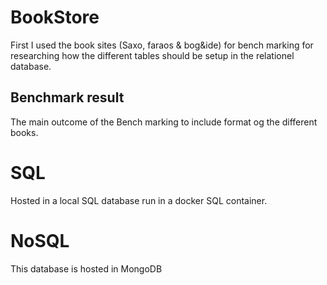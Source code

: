 # BookStore
First I used the book sites (Saxo, faraos & bog&ide) for bench marking for researching how the different tables should be setup in the relationel database. 

## Benchmark result  
The main outcome of the Bench marking to include format og the different books.  
# SQL  
Hosted in a local SQL database run in a docker SQL container.


# NoSQL  
This database is hosted in MongoDB



